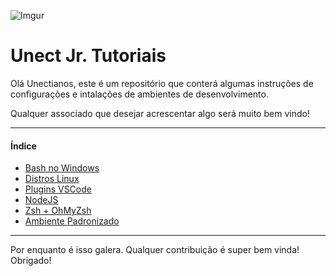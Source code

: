 ![Imgur](https://i.imgur.com/Z4EzwWF.png)
# Unect Jr. Tutoriais

Olá Unectianos, este é um repositório que conterá algumas instruções de configurações e intalações de ambientes de desenvolvimento.

Qualquer associado que desejar acrescentar algo será muito bem vindo!

---

#### Índice

- [Bash no Windows](UNECT-BASH-WINDOWS.md)
- [Distros Linux](UNECT-DISTROS-LINUX.md)
- [Plugins VSCode](UNECT-PLUGINS-VSCODE.md)
- [NodeJS](UNECT-NODEJS.md)
- [Zsh + OhMyZsh](UNECT-ZSH.md)
- [Ambiente Padronizado](UNECT-PADRAO.md)

---

Por enquanto é isso galera. Qualquer contribuição é super bem vinda!
Obrigado!